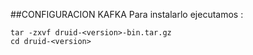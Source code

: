 ##CONFIGURACION KAFKA
  Para instalarlo ejecutamos :
  
```
tar -zxvf druid-<version>-bin.tar.gz
cd druid-<version>

```

